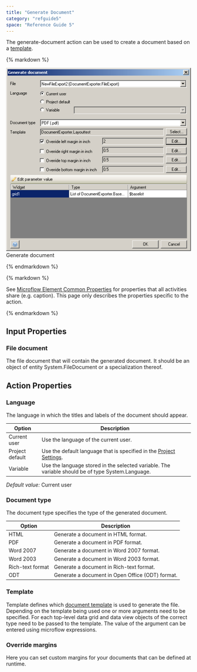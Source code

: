 ```yaml
---
title: "Generate Document"
category: "refguide5"
space: "Reference Guide 5"
---
```



The generate-document action can be used to create a document based on a [template](Document+Templates).

<div class="alert alert-info">{% markdown %}

![](attachments/819203/918200.png)
Generate document

{% endmarkdown %}</div><div class="alert alert-info">{% markdown %}

See [Microflow Element Common Properties](Microflow+Element+Common+Properties) for properties that all activities share (e.g. caption). This page only describes the properties specific to the action.

{% endmarkdown %}</div>

## Input Properties

### File document

The file document that will contain the generated document. It should be an object of entity System.FileDocument or a specialization thereof.

## Action Properties

### Language

The language in which the titles and labels of the document should appear.

<table><thead><tr><th class="confluenceTh">Option</th><th class="confluenceTh">Description</th></tr></thead><tbody><tr><td class="confluenceTd">Current user</td><td class="confluenceTd">Use the language of the current user.</td></tr><tr><td class="confluenceTd">Project default</td><td class="confluenceTd">Use the default language that is specified in the <a href="Project+Settings">Project Settings</a>.</td></tr><tr><td class="confluenceTd">Variable</td><td class="confluenceTd">Use the language stored in the selected variable. The variable should be of type System.Language.</td></tr></tbody></table>

_Default value:_ Current user

### Document type

The document type specifies the type of the generated document.

<table><thead><tr><th class="confluenceTh">Option</th><th class="confluenceTh">Description</th></tr></thead><tbody><tr><td class="confluenceTd">HTML</td><td class="confluenceTd">Generate a document in HTML format.</td></tr><tr><td class="confluenceTd">PDF</td><td class="confluenceTd">Generate a document in PDF format.</td></tr><tr><td class="confluenceTd">Word 2007</td><td class="confluenceTd">Generate a document in Word 2007 format.</td></tr><tr><td class="confluenceTd">Word 2003</td><td class="confluenceTd">Generate a document in Word 2003 format.</td></tr><tr><td class="confluenceTd">Rich-text format</td><td class="confluenceTd">Generate a document in Rich-text format.</td></tr><tr><td class="confluenceTd">ODT</td><td class="confluenceTd">Generate a document in Open Office (ODT) format.</td></tr></tbody></table>

### Template

Template defines which [document template](Document+Templates) is used to generate the file. Depending on the template being used one or more arguments need to be specified. For each top-level data grid and data view objects of the correct type need to be passed to the template. The value of the argument can be entered using microflow expressions.

### Override margins

Here you can set custom margins for your documents that can be defined at runtime.
